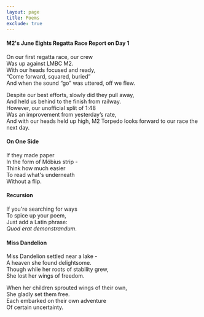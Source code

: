 ```yaml
---
layout: page
title: Poems
exclude: true
---
```

#### M2's June Eights Regatta Race Report on Day 1

On our first regatta race, our crew  
Was up against LMBC M2.  
With our heads focused and ready,  
“Come forward, squared, buried”  
And when the sound “go” was uttered, off we flew. 



Despite our best efforts, slowly did they pull away,  
And held us behind to the finish from railway.   
However, our unofficial split of 1:48  
Was an improvement from yesterday’s rate,  
And with our heads held up high, M2 Torpedo looks forward to our race the next day.

#### On One Side
If they made paper  
In the form of Möbius strip -   
Think how much easier  
To read what's underneath  
Without a flip.

#### Recursion
If you're searching for ways  
To spice up your poem,  
Just add a Latin phrase:  
*Quod erat demonstrandum*.

#### Miss Dandelion
Miss Dandelion settled near a lake -  
A heaven she found delightsome.  
Though while her roots of stability grew,  
She lost her wings of freedom.

When her children sprouted wings of their own,  
She gladly set them free.  
Each embarked on their own adventure  
Of certain uncertainty.